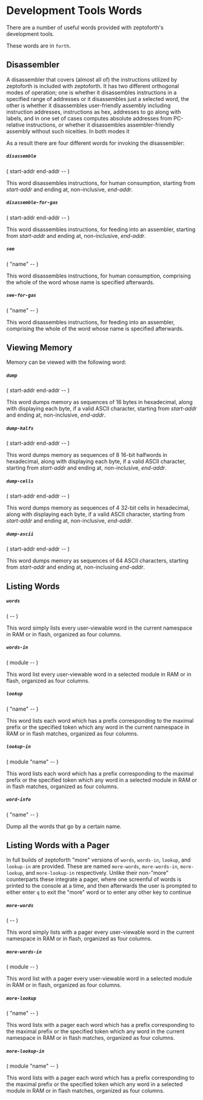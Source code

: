 # Development Tools Words

There are a number of useful words provided with zeptoforth's development tools.

These words are in `forth`.

## Disassembler

A disassembler that covers (almost all of) the instructions utilized by zeptoforth is included with zeptoforth. It has two different orthogonal modes of operation; one is whether it disassembles instructions in a specified range of addresses or it disassembles just a selected word, the other is whether it disassembles user-friendly assembly including instruction addresses, instructions as hex, addresses to go along with labels, and in one set of cases computes absolute addresses from PC-relative instructions, or whether it disassembles assembler-friendly assembly without such niceities. In both modes it

As a result there are four different words for invoking the disassembler:

##### `disassemble`
( start-addr end-addr -- )

This word disassembles instructions, for human consumption, starting from *start-addr* and ending at, non-inclusive, *end-addr*.

##### `disassemble-for-gas`
( start-addr end-addr -- )

This word disassembles instructions, for feeding into an assembler, starting from *start-addr* and ending at, non-inclusive, *end-addr*.

##### `see`
( "name" -- )

This word disassembles instructions, for human consumption, comprising the whole of the word whose name is specified afterwards.

##### `see-for-gas`
( "name" -- )

This word disassembles instructions, for feeding into an assembler, comprising the whole of the word whose name is specified afterwards.

## Viewing Memory

Memory can be viewed with the following word:

##### `dump`
( start-addr end-addr -- )

This word dumps memory as sequences of 16 bytes in hexadecimal, along with displaying each byte, if a valid ASCII character, starting from *start-addr* and ending at, non-inclusive, *end-addr*.

##### `dump-halfs`
( start-addr end-addr -- )

This word dumps memory as sequences of 8 16-bit halfwords in hexadecimal, along with displaying each byte, if a valid ASCII character, starting from *start-addr* and ending at, non-inclusive, *end-addr*.

##### `dump-cells`
( start-addr end-addr -- )

This word dumps memory as sequences of 4 32-bit cells in hexadecimal, along with displaying each byte, if a valid ASCII character, starting from *start-addr* and ending at, non-inclusive, *end-addr*.

##### `dump-ascii`
( start-addr end-addr -- )

This word dumps memory as sequences of 64 ASCII characters, starting from *start-addr* and ending at, non-inclusing *end-addr*.

## Listing Words

##### `words`
( -- )

This word simply lists every user-viewable word in the current namespace in RAM or in flash, organized as four columns.

##### `words-in`
( module -- )

This word list every user-viewable word in a selected module in RAM or in flash, organized as four columns.

##### `lookup`
( "name" -- )

This word lists each word which has a prefix corresponding to the maximal prefix or the specified token which any word in the current namespace in RAM or in flash matches, organized as four columns.

##### `lookup-in`
( module "name" -- )

This word lists each word which has a prefix corresponding to the maximal prefix or the specified token which any word in a selected module in RAM or in flash matches, organized as four columns.

##### `word-info`
( "name" -- )

Dump all the words that go by a certain name.

## Listing Words with a Pager

In full builds of zeptoforth "more" versions of `words`, `words-in`, `lookup`, and `lookup-in` are provided. These are named `more-words`, `more-words-in`, `more-lookup`, and `more-lookup-in` respectively. Unlike their non-"more" counterparts these integrate a pager, where one screenful of words is printed to the console at a time, and then afterwards the user is prompted to either enter `q` to exit the "more" word or to enter any other key to continue

##### `more-words`
( -- )

This word simply lists with a pager every user-viewable word in the current namespace in RAM or in flash, organized as four columns.

##### `more-words-in`
( module -- )

This word list with a pager every user-viewable word in a selected module in RAM or in flash, organized as four columns.

##### `more-lookup`
( "name" -- )

This word lists with a pager each word which has a prefix corresponding to the maximal prefix or the specified token which any word in the current namespace in RAM or in flash matches, organized as four columns.

##### `more-lookup-in`
( module "name" -- )

This word lists with a pager each word which has a prefix corresponding to the maximal prefix or the specified token which any word in a selected module in RAM or in flash matches, organized as four columns.
